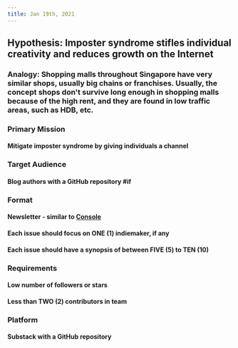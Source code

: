 ```yaml
---
title: Jan 19th, 2021
---
```


## Hypothesis: Imposter syndrome stifles individual creativity and reduces growth on the Internet
### Analogy: Shopping malls throughout Singapore have very similar shops, usually big chains or franchises. Usually, the concept shops don't survive long enough in shopping malls because of the high rent, and they are found in low traffic areas, such as HDB, etc.
### Primary Mission
#### Mitigate imposter syndrome by giving individuals a channel
### Target Audience
#### Blog authors with a GitHub repository #if
### Format
#### Newsletter - similar to [Console](https://console.substack.com)
#### Each issue should focus on ONE (1) indiemaker, if any
#### Each issue should have a synopsis of between FIVE (5) to TEN (10)
### Requirements
#### Low number of followers or stars
#### Less than TWO (2) contributors in team
### Platform
#### Substack with a GitHub repository
